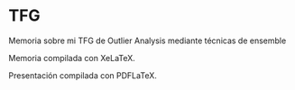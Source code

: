 # TFG
Memoria sobre mi TFG de Outlier Analysis mediante técnicas de ensemble

Memoria compilada con XeLaTeX.

Presentación compilada con PDFLaTeX.
